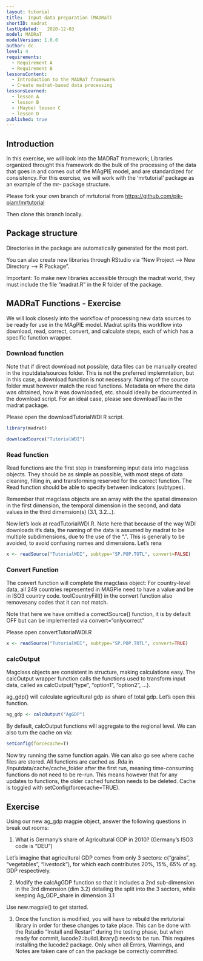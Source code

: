 ```yaml
---
layout: tutorial
title:  Input data preparation (MADRaT)
shortID: madrat
lastUpdated:   2020-12-03
model: MADRaT
modelVersion: 1.0.0
author: dc
level: 4
requirements:
  - Requirement A
  - Requirement B
lessonsContent:
  - Introduction to the MADRaT framework
  - Create madrat-based data processing
lessonsLearned:
  - lesson A
  - lesson B
  - (Maybe) lesson C
  - lesson D
published: true
---
```


## Introduction

In this exercise, we will look into the MADRaT framework; Libraries
organized throught this framework do the bulk of the processing of the
data that goes in and comes out of the MAgPIE model, and are
standardized for consistency. For this exercise, we will work with the
‘mrtutorial’ package as an example of the mr- package structure.

Please fork your own branch of mrtutorial from
<https://github.com/pik-piam/mrtutorial>

Then clone this branch locally.

## Package structure

Directories in the package are automatically generated for the most
part.

You can also create new libraries through RStudio via “New Project –\>
New Directory –\> R Package”.

Important: To make new libraries accessible through the madrat world,
they must include the file “madrat.R” in the R folder of the package.

## MADRaT Functions - Exercise

We will look closesly into the workflow of processing new data sources
to be ready for use in the MAgPIE model. Madrat splits this workflow
into download, read, correct, convert, and calculate steps, each of
which has a specific function wrapper.

### Download function

Note that if direct download not possible, data files can be manually
created in the inputdata/sources folder. This is not the preferred
implemntation, but in this case, a download function is not necessary.
Naming of the source folder must however match the read functions.
Metadata on where the data was obtained, how it was downloaded, etc.
should ideally be documented in the download script. For an ideal case,
please see downloadTau in the madrat package.

Please open the downloadTutorialWDI R script.

``` r
library(madrat)

downloadSource("TutorialWDI")
```

### Read function

Read functions are the first step in transforming input data into
magclass objects. They should be as simple as possible, with most steps
of data cleaning, filling in, and transforming reserved for the correct
function. The Read function should be able to specify between indicators
(subtypes).

Remember that magclass objects are an array with the the spatial
dimension in the first dimension, the temporal dimension in the second,
and data values in the third dimemsion(s) (3.1, 3.2…).

Now let’s look at readTutorialWDI.R. Note here that because of the way
WDI downloads it’s data, the naming of the data is assumed by madrat to
be multiple subdimensions, due to the use of the “.”. This is generally
to be avoided, to avoid confusing names and dimensions. Let’s rena

``` r
x <- readSource("TutorialWDI", subtype="SP.POP.TOTL", convert=FALSE)
```

### Convert Function

The convert function will complete the magclass object: For
country-level data, all 249 countries represented in MAGPie need to have
a value and be in ISO3 country code. toolCountryFill() in the convert
function also removesany codes that it can not match.

Note that here we have omitted a correctSource() function, it is by
default OFF but can be implemented via convert=“onlycorrect”

Please open convertTutorialWDI.R

``` r
x <- readSource("TutorialWDI", subtype="SP.POP.TOTL", convert=TRUE)

```

### calcOutput

Magclass objects are consistent in structure, making calculations easy.
The calcOutput wrapper function calls the functions used to transform
input data, called as calcOutput(“type”, “option1”, “option2”, …).

ag\_gdp() will calculate agricultural gdp as share of total gdp. Let’s
open this function.

``` r
ag_gdp <- calcOutput("AgGDP")
```

By default, calcOutput functions will aggregate to the regional level.
We can also turn the cache on via:

``` r
setConfig(forcecache=T)
```

Now try running the same function again. We can also go see where cache
files are stored. All functions are cached as .Rda in
/inputdata/cache/cache\_folder after the first run, meaning
time-consuming functions do not need to be re-run. This means however
that for any updates to functions, the older cached function needs to be
deleted. Cache is toggled with setConfig(forcecache=TRUE).

## Exercise

Using our new ag\_gdp magpie object, answer the following questions in
break out rooms:

1.  What is Germany’s share of Agricultural GDP in 2010? (Germany’s ISO3
    code is “DEU”)

Let’s imagine that agricultural GDP comes from only 3 sectors:
c(“grains”, “vegetables”, “livestock”), for which each contributes
20%, 15%, 65% of ag. GDP respectively.

2.  Modify the calcAgGDP function so that it includes a 2nd
    sub-dimension in the 3rd dimension (dim 3.2) detailing the split
    into the 3 sectors, while keeping Ag\_GDP\_share in dimension 3.1

Use new.magpie() to get started.

3.  Once the function is modified, you will have to rebuild the
    mrtutorial library in order for these changes to take place. This
    can be done with the Rstudio “Install and Restart” during the
    testing phase, but when ready for commit, lucode2::buildLibrary()
    needs to be run. This requires installing the lucode2 package. Only
    when all Errors, Warnings, and Notes are taken care of can the
    package be correctly committed.
